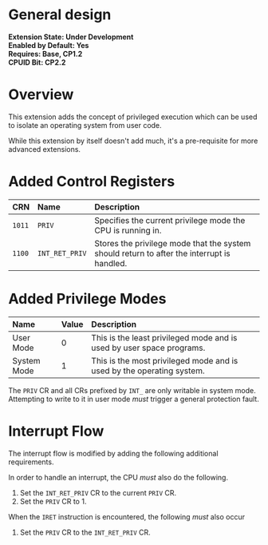 # General design

**Extension State: Under Development**  
**Enabled by Default: Yes**  
**Requires: Base, CP1.2**  
**CPUID Bit: CP2.2**

# Overview

This extension adds the concept of privileged execution which can be used to isolate an operating system from user code.

While this extension by itself doesn't add much, it's a pre-requisite for more advanced extensions.

# Added Control Registers

| CRN    | Name           | Description                                                                                |
|:-------|:---------------|:-------------------------------------------------------------------------------------------|
| `1011` | `PRIV`         | Specifies the current privilege mode the CPU is running in.                                |
| `1100` | `INT_RET_PRIV` | Stores the privilege mode that the system should return to after the interrupt is handled. |

# Added Privilege Modes

| Name        | Value | Description                                                           |
|:------------|:------|:----------------------------------------------------------------------|
| User Mode   | 0     | This is the least privileged mode and is used by user space programs. |
| System Mode | 1     | This is the most privileged mode and is used by the operating system. |

The `PRIV` CR and all CRs prefixed by `INT_` are only writable in system mode. Attempting to write to it in user mode _must_ trigger a general protection fault.

# Interrupt Flow

The interrupt flow is modified by adding the following additional requirements.

In order to handle an interrupt, the CPU _must_ also do the following.

1. Set the `INT_RET_PRIV` CR to the current `PRIV` CR.
2. Set the `PRIV` CR to 1.

When the `IRET` instruction is encountered, the following _must_ also occur

1. Set the `PRIV` CR to the `INT_RET_PRIV` CR.
